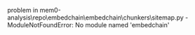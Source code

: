 problem in mem0-analysis\repo\embedchain\embedchain\chunkers\sitemap.py - ModuleNotFoundError: No module named 'embedchain'

